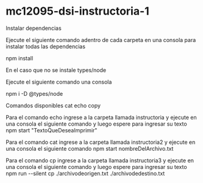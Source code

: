 # mc12095-dsi-instructoria-1
Instalar dependencias

Ejecute el siguiente comando adentro de cada carpeta en una consola para instalar todas las dependencias

npm install

En el caso que no se instale types/node

Ejecute el siguiente comando una consola

npm i -D @types/node

Comandos disponibles
cat
echo
copy

Para el comando echo ingrese a la carpeta llamada instructoria y ejecute en una consola el siguiente comando y luego espere para ingresar su texto
npm start "TextoQueDeseaImprimir"

Para el comando cat ingrese a la carpeta llamada instructoria2 y ejecute en una consola el siguiente comando
npm start nombreDelArchivo.txt

Para el comando cp ingrese a la carpeta llamada instructoria3 y ejecute en una consola el siguiente comando y luego espere para ingresar su texto
npm run --silent cp ./archivodeorigen.txt ./archivodedestino.txt

